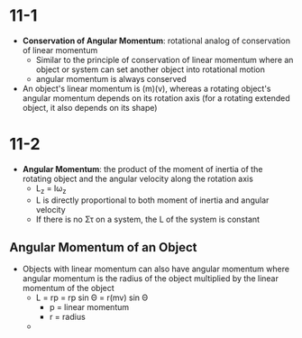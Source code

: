 # 11-1
- **Conservation of Angular Momentum**: rotational analog of conservation of linear momentum
	- Similar to the principle of conservation of linear momentum where an object or system can set another object into rotational motion
	- angular momentum is always conserved
- An object's linear momentum is (m)(v), whereas a rotating object's angular momentum depends on its rotation axis (for a rotating extended object, it also depends on its shape)

# 11-2
- **Angular Momentum**: the product of the moment of inertia of the rotating object and the angular velocity along the rotation axis
	- L<sub>z</sub> = Iω<sub>z</sub>
	- L is directly proportional to both moment of inertia and angular velocity
	- If there is no Στ on a system, the L of the system is constant
## Angular Momentum of an Object
- Objects with linear momentum can also have angular momentum where angular momentum is the radius of the object multiplied by the linear momentum of the object
	- L = rp = rp sin Θ = r(mv) sin Θ
		- p = linear momentum
		- r = radius
	- 
